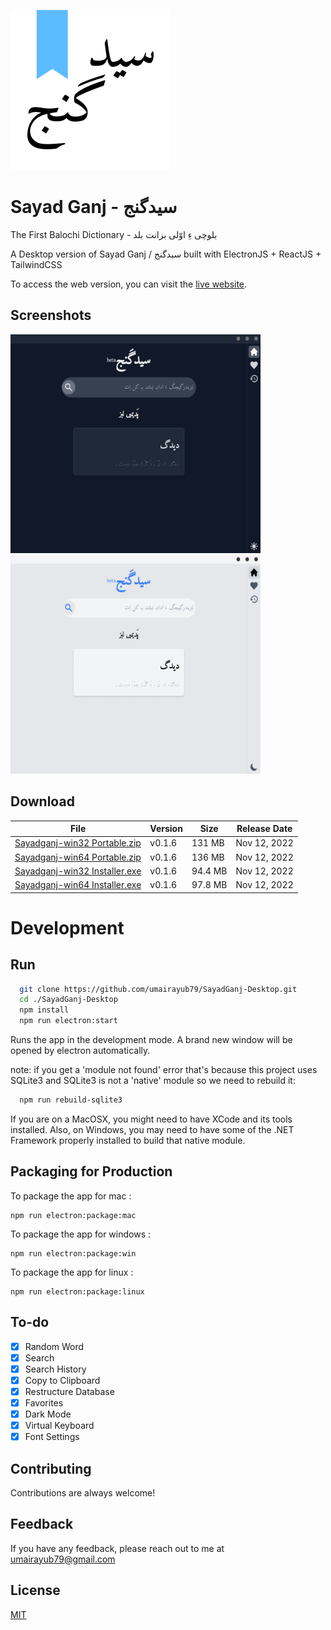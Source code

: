 ![App Icon](./icons/256x256.png)

# Sayad Ganj - سیدگنج
The First Balochi Dictionary - بلوچی ءِ اوّلی بزانت بلد

A Desktop version of Sayad Ganj / سیدگنج built with ElectronJS + ReactJS + TailwindCSS

To access the web version, you can visit the [live website](https://sayadganj.netlify.app).

## Screenshots


<img src="./screenshots/darkmode.gif" width="400" height="350" alt="App Screenshot GIF" />
<img src="./screenshots/lightmode.gif" width="400" height="350" alt="App Screenshot GIF"/>

## Download
| File                           | Version | Size    | Release Date |
|--------------------------------|---------|---------|--------------|
| [Sayadganj-win32 Portable.zip](https://github.com/umairayub79/SayadGanj-Desktop/releases/download/v0.1.6/Sayadganj-v0.1.6-win32.zip)  | v0.1.6  | 131 MB  | Nov 12, 2022 |
| [Sayadganj-win64 Portable.zip](https://github.com/umairayub79/SayadGanj-Desktop/releases/download/v0.1.6/Sayadganj-v0.1.6-win64.zip)  | v0.1.6  | 136 MB  | Nov 12, 2022 |
| [Sayadganj-win32 Installer.exe](https://github.com/umairayub79/SayadGanj-Desktop/releases/download/v0.1.6/SayadganjSetup-v0.1.6-win32.exe) | v0.1.6  | 94.4 MB | Nov 12, 2022 |
| [Sayadganj-win64 Installer.exe](https://github.com/umairayub79/SayadGanj-Desktop/releases/download/v0.1.6/SayadganjSetup-v0.1.6-win64.exe) | v0.1.6  | 97.8 MB | Nov 12, 2022 |

# Development
## Run

```bash
  git clone https://github.com/umairayub79/SayadGanj-Desktop.git
  cd ./SayadGanj-Desktop
  npm install
  npm run electron:start
```
Runs the app in the development mode. A brand new window will be opened by electron automatically.

note: if you get a 'module not found' error that's because this project uses SQLite3 and SQLite3 is not a 'native' module so we need to rebuild it:

```bash
  npm run rebuild-sqlite3
```

If you are on a MacOSX, you might need to have XCode and its tools installed. Also, on Windows, you may need to have some of the .NET Framework properly installed to build that native module.

## Packaging for Production
To package the app for mac : 
```
npm run electron:package:mac
```
To package the app for windows : 
```
npm run electron:package:win
```
To package the app for linux : 
```
npm run electron:package:linux
```
## To-do

- [x] Random Word
- [x] Search
- [x] Search History
- [x] Copy to Clipboard
- [x] Restructure Database
- [x] Favorites
- [x] Dark Mode
- [x] Virtual Keyboard
- [x] Font Settings

## Contributing

Contributions are always welcome!


## Feedback

If you have any feedback, please reach out to me at umairayub79@gmail.com


## License

[MIT](https://choosealicense.com/licenses/mit/)
